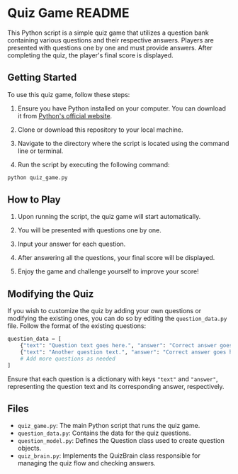 # Quiz Game README

This Python script is a simple quiz game that utilizes a question bank containing various questions and their respective answers. Players are presented with questions one by one and must provide answers. After completing the quiz, the player's final score is displayed.

## Getting Started

To use this quiz game, follow these steps:

1. Ensure you have Python installed on your computer. You can download it from [Python's official website](https://www.python.org/).

2. Clone or download this repository to your local machine.

3. Navigate to the directory where the script is located using the command line or terminal.

4. Run the script by executing the following command:

```bash
python quiz_game.py
```

## How to Play

1. Upon running the script, the quiz game will start automatically.

2. You will be presented with questions one by one.

3. Input your answer for each question.

4. After answering all the questions, your final score will be displayed.

5. Enjoy the game and challenge yourself to improve your score!

## Modifying the Quiz

If you wish to customize the quiz by adding your own questions or modifying the existing ones, you can do so by editing the `question_data.py` file. Follow the format of the existing questions:

```python
question_data = [
    {"text": "Question text goes here.", "answer": "Correct answer goes here"},
    {"text": "Another question text.", "answer": "Correct answer goes here"},
    # Add more questions as needed
]
```

Ensure that each question is a dictionary with keys `"text"` and `"answer"`, representing the question text and its corresponding answer, respectively.

## Files

- `quiz_game.py`: The main Python script that runs the quiz game.
- `question_data.py`: Contains the data for the quiz questions.
- `question_model.py`: Defines the Question class used to create question objects.
- `quiz_brain.py`: Implements the QuizBrain class responsible for managing the quiz flow and checking answers.
